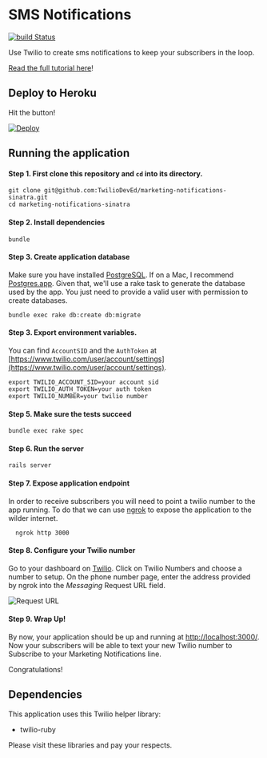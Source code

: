 # SMS Notifications
[![build Status](https://travis-ci.org/TwilioDevEd/marketing-notifications-rails.svg?branch=master)](https://travis-ci.org/TwilioDevEd/marketing-notifications-rails)

Use Twilio to create sms notifications to keep your subscribers in the loop.

[Read the full tutorial here](https://www.twilio.com/docs/tutorials/walkthrough/marketing-notifications/ruby/rails)!

## Deploy to Heroku

Hit the button!

[![Deploy](https://www.herokucdn.com/deploy/button.png)](https://heroku.com/deploy)

## Running the application


#### Step 1. First clone this repository and `cd` into its directory.
```
git clone git@github.com:TwilioDevEd/marketing-notifications-sinatra.git
cd marketing-notifications-sinatra
```

#### Step 2. Install dependencies 
```
bundle
```

#### Step 3. Create application database
Make sure you have installed [PostgreSQL](http://www.postgresql.org/). If on a Mac, I recommend [Postgres.app](http://postgresapp.com). Given that, we'll use a rake task to generate the database used by the app. You just need to provide a valid user with permission to create databases.
```
bundle exec rake db:create db:migrate
``` 

#### Step 3. Export environment variables. 

You can find `AccountSID` and the `AuthToken` at [https://www.twilio.com/user/account/settings](https://www.twilio.com/user/account/settings).
```
export TWILIO_ACCOUNT_SID=your account sid
export TWILIO_AUTH_TOKEN=your auth token
export TWILIO_NUMBER=your twilio number

```

#### Step 5. Make sure the tests succeed
```
bundle exec rake spec
```

#### Step 6. Run the server
```
rails server
```

#### Step 7. Expose application endpoint
In order to receive subscribers you will need to point a twilio number to the app running. To do that we can use [ngrok](https://ngrok.com/) to expose the application
to the wilder internet.
```
  ngrok http 3000
```


#### Step 8. Configure your Twilio number
Go to your dashboard on [Twilio](https://www.twilio.com/user/account/phone-numbers/incoming). Click on Twilio Numbers and choose a number to setup.
On the phone number page, enter the address provided by ngrok into the _Messaging_ Request URL field.

![Request URL](http://howtodocs.s3.amazonaws.com/setup-twilio-number.png)

#### Step 9. Wrap Up!
By now, your application should be up and running at [http://localhost:3000/](http://localhost:3000). Now your subscribers will be able to 
text your new Twilio number to Subscribe to your Marketing Notifications line.

Congratulations!

## Dependencies

This application uses this Twilio helper library:
* twilio-ruby

Please visit these libraries and pay your respects.
